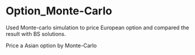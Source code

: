 # Option_Monte-Carlo
Used Monte-carlo simulation to price European option and compared the result with BS solutions.

Price a Asian option by Monte-Carlo

